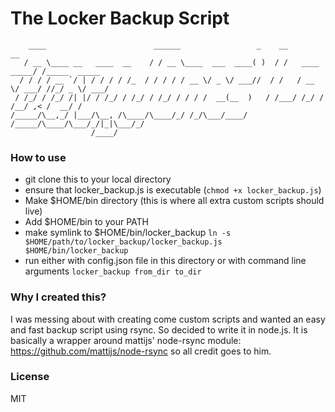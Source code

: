 # The Locker Backup Script
```
    ____                        ______                 _    __               __            
   / __ \____ __   ____  __    / / __ \____  ___  ____( )  / /   ____  _____/ /_____  _____
  / / / / __ `/ | / / / / /_  / / / / / __ \/ _ \/ ___//  / /   / __ \/ ___/ //_/ _ \/ ___/
 / /_/ / /_/ /| |/ / /_/ / /_/ / /_/ / / / /  __(__  )   / /___/ /_/ / /__/ ,< /  __/ /    
/_____/\__,_/ |___/\__, /\____/\____/_/ /_/\___/____/   /_____/\____/\___/_/|_|\___/_/     
                  /____/                                                                   
```

### How to use
- git clone this to your local directory
- ensure that locker_backup.js is executable (`chmod +x locker_backup.js`)
- Make $HOME/bin directory (this is where all extra custom scripts should live)
- Add $HOME/bin to your PATH
- make symlink to $HOME/bin/locker_backup
`ln -s $HOME/path/to/locker_backup/locker_backup.js $HOME/bin/locker_backup`
- run either with config.json file in this directory or with command line arguments
`locker_backup from_dir to_dir`

### Why I created this?
I was messing about with creating come custom scripts and wanted an easy and fast backup script using rsync. So decided to write it in node.js.
It is basically a wrapper around mattijs' node-rsync module: https://github.com/mattijs/node-rsync so all credit goes to him.

### License
MIT
